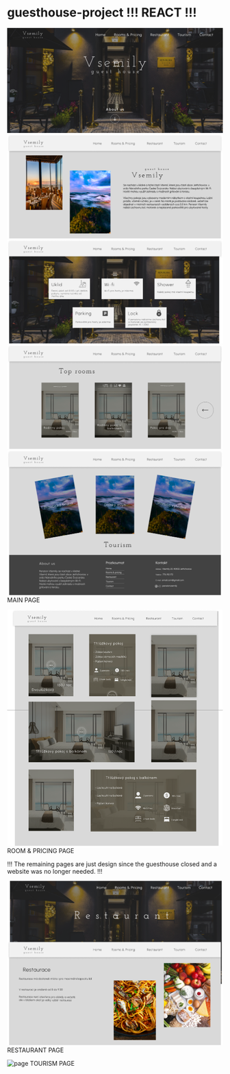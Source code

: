 # guesthouse-project !!! REACT !!!
![page](https://github.com/OlegK10/guesthouse-project/blob/main/images/titPage.png)
![page](https://github.com/OlegK10/guesthouse-project/blob/main/images/p2.png)
![page](https://github.com/OlegK10/guesthouse-project/blob/main/images/p3.png)
![page](https://github.com/OlegK10/guesthouse-project/blob/main/images/p4.png)
![page](https://github.com/OlegK10/guesthouse-project/blob/main/images/p5.png)
MAIN PAGE 


![page](https://github.com/OlegK10/guesthouse-project/blob/main/images/room_pricing.png)
ROOM & PRICING PAGE 



!!! The remaining pages are just design since the guesthouse closed and a website was no longer needed.  !!!

![page](https://github.com/OlegK10/guesthouse-project/blob/main/images/restaurant.png)
RESTAURANT PAGE 



![page](https://github.com/OlegK10/guesthouse-project/blob/main/images/tourism.png)
TOURISM PAGE 




